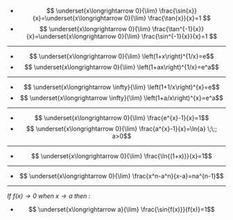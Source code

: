 - $$ \underset{x\longrightarrow 0}{\lim} \frac{\sin{x}}{x}=\underset{x\longrightarrow 0}{\lim} \frac{\tan{x}}{x}=1 $$ 
- $$ \underset{x\longrightarrow 0}{\lim} \frac{\tan^{-1}{x}}{x}=\underset{x\longrightarrow 0}{\lim} \frac{\sin^{-1}{x}}{x}=1 $$ 

---
- $$ \underset{x\longrightarrow 0}{\lim} \left(1+x\right)^{1/x}=e$$
- $$ \underset{x\longrightarrow 0}{\lim} \left(1+ax\right)^{1/x}=e^a$$

---
- $$ \underset{x\longrightarrow \infty}{\lim} \left(1+1/x\right)^{x}=e$$
- $$ \underset{x\longrightarrow \infty}{\lim} \left(1+a/x\right)^{x}=e^a$$

--- 
- $$ \underset{x\longrightarrow 0}{\lim} \frac{e^{x}-1}{x}=1$$
- $$ \underset{x\longrightarrow 0}{\lim} \frac{a^{x}-1}{x}=\ln{a} \;\;; a>0$$

---
- $$ \underset{x\longrightarrow 0}{\lim} \frac{\ln{(1+x)}}{x}=1$$

--- 
- $$ \underset{x\longrightarrow 0}{\lim} \frac{x^n-a^n}{x-a}=na^{n-1}$$
---

_If $f(x)\longrightarrow 0$ when $x \longrightarrow a$ then :_

- $$ \underset{x\longrightarrow a}{\lim} \frac{\sin{f(x)}}{f(x)}=1$$
